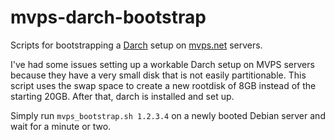 # mvps-darch-bootstrap
Scripts for bootstrapping a [Darch](godarch.com) setup on [mvps.net](mvps.net) servers.

I've had some issues setting up a workable Darch setup on MVPS servers because they have a very small disk that is not easily partitionable.
This script uses the swap space to create a new rootdisk of 8GB instead of the starting 20GB. After that, darch is installed and set up.

Simply run `mvps_bootstrap.sh 1.2.3.4` on a newly booted Debian server and wait for a minute or two.
